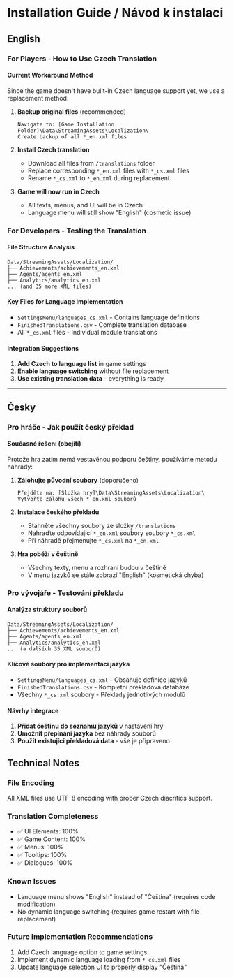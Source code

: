 # Installation Guide / Návod k instalaci

## English

### For Players - How to Use Czech Translation

#### Current Workaround Method
Since the game doesn't have built-in Czech language support yet, we use a replacement method:

1. **Backup original files** (recommended)
   ```
   Navigate to: [Game Installation Folder]\Data\StreamingAssets\Localization\
   Create backup of all *_en.xml files
   ```

2. **Install Czech translation**
   - Download all files from `/translations` folder
   - Replace corresponding `*_en.xml` files with `*_cs.xml` files
   - Rename `*_cs.xml` to `*_en.xml` during replacement

3. **Game will now run in Czech**
   - All texts, menus, and UI will be in Czech
   - Language menu will still show "English" (cosmetic issue)

### For Developers - Testing the Translation

#### File Structure Analysis
```
Data/StreamingAssets/Localization/
├── Achievements/achievements_en.xml
├── Agents/agents_en.xml
├── Analytics/analytics_en.xml
... (and 35 more XML files)
```

#### Key Files for Language Implementation
- `SettingsMenu/languages_cs.xml` - Contains language definitions
- `FinishedTranslations.csv` - Complete translation database
- All `*_cs.xml` files - Individual module translations

#### Integration Suggestions
1. **Add Czech to language list** in game settings
2. **Enable language switching** without file replacement
3. **Use existing translation data** - everything is ready

---

## Česky

### Pro hráče - Jak použít český překlad

#### Současné řešení (obejití)
Protože hra zatím nemá vestavěnou podporu češtiny, používáme metodu náhrady:

1. **Zálohujte původní soubory** (doporučeno)
   ```
   Přejděte na: [Složka hry]\Data\StreamingAssets\Localization\
   Vytvořte zálohu všech *_en.xml souborů
   ```

2. **Instalace českého překladu**
   - Stáhněte všechny soubory ze složky `/translations`
   - Nahraďte odpovídající `*_en.xml` soubory soubory `*_cs.xml`
   - Při náhradě přejmenujte `*_cs.xml` na `*_en.xml`

3. **Hra poběží v češtině**
   - Všechny texty, menu a rozhraní budou v češtině
   - V menu jazyků se stále zobrazí "English" (kosmetická chyba)

### Pro vývojáře - Testování překladu

#### Analýza struktury souborů
```
Data/StreamingAssets/Localization/
├── Achievements/achievements_en.xml
├── Agents/agents_en.xml
├── Analytics/analytics_en.xml
... (a dalších 35 XML souborů)
```

#### Klíčové soubory pro implementaci jazyka
- `SettingsMenu/languages_cs.xml` - Obsahuje definice jazyků
- `FinishedTranslations.csv` - Kompletní překladová databáze
- Všechny `*_cs.xml` soubory - Překlady jednotlivých modulů

#### Návrhy integrace
1. **Přidat češtinu do seznamu jazyků** v nastavení hry
2. **Umožnit přepínání jazyka** bez náhrady souborů
3. **Použít existující překladová data** - vše je připraveno

## Technical Notes

### File Encoding
All XML files use UTF-8 encoding with proper Czech diacritics support.

### Translation Completeness
- ✅ UI Elements: 100%
- ✅ Game Content: 100%
- ✅ Menus: 100%
- ✅ Tooltips: 100%
- ✅ Dialogues: 100%

### Known Issues
- Language menu shows "English" instead of "Čeština" (requires code modification)
- No dynamic language switching (requires game restart with file replacement)

### Future Implementation Recommendations
1. Add Czech language option to game settings
2. Implement dynamic language loading from `*_cs.xml` files
3. Update language selection UI to properly display "Čeština"